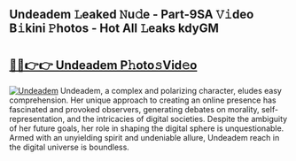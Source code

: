 ## Undeadem 𝙻eaked 𝙽u𝚍e - Part-9SA 𝚅𝚒deo B𝚒kini 𝙿hotos - Hot All 𝙻eaks kdyGM

# <h2><a href="http://ld6ppx.urlbe.top/?page=Undeadem">🔗🔗👉👉 Undeadem P𝚑oto𝚜Vid𝚎o</a></h2>

[![Undeadem](https://i.imgur.com/eBuTRDB.gif)](http://ld6ppx.urlbe.top/?page=Undeadem)
Undeadem, a complex and polarizing character, eludes easy comprehension. Her unique approach to creating an online presence has fascinated and provoked observers, generating debates on morality, self-representation, and the intricacies of digital societies. Despite the ambiguity of her future goals, her role in shaping the digital sphere is unquestionable. Armed with an unyielding spirit and undeniable allure, Undeadem reach in the digital universe is boundless.
